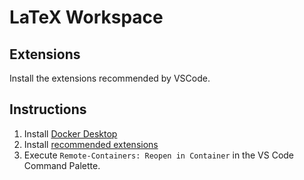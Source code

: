 # LaTeX Workspace

## Extensions

Install the extensions recommended by VSCode.

## Instructions
1. Install [Docker Desktop](https://www.docker.com/products/docker-desktop)
2. Install [recommended extensions](./.vscode/extensions.json)
3. Execute `Remote-Containers: Reopen in Container` in the VS Code Command Palette.

